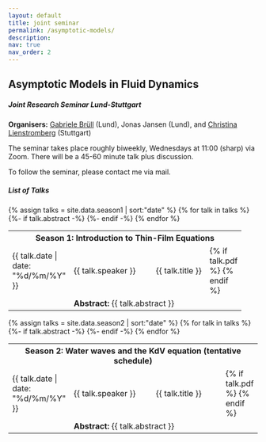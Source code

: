 ```yaml
---
layout: default
title: joint seminar
permalink: /asymptotic-models/
description:
nav: true
nav_order: 2
---
```



<h2> Asymptotic Models in Fluid Dynamics </h2>

<h5 class = "bottom-one"> Joint Research Seminar Lund-Stuttgart </h5>

<b>Organisers:</b> <a href="https://gabrielebruell.wordpress.com">Gabriele Brüll</a> (Lund), Jonas Jansen (Lund), and <a 
href="https://www.iadm.uni-stuttgart.de/team/Lienstromberg/">Christina Lienstromberg</a> (Stuttgart)

The seminar takes place roughly biweekly, Wednesdays at 11:00 (sharp) via Zoom. There will be a 45-60 minute talk plus discussion.

To follow the seminar, please contact me via mail.


<h5> List of Talks </h5>


<table class="table">
<tr>
    <th colspan="4">Season 1: Introduction to Thin-Film Equations</th>
  </tr>
{% assign talks = site.data.season1 | sort:"date"  %}
{% for talk in talks %}
<a class="table"><tr>
   <td width="1"> {{ talk.date | date: "%d/%m/%Y" }} </td>
   <td width="150"> {{ talk.speaker }} </td>
   <td> {{ talk.title }} </td>
   <td width="1">
   {% if talk.pdf %}
            <a href="{{ talk.pdf | prepend: '/assets/slides/' | relative_url }}" target="_blank" rel="noopener noreferrer" title="Slides"><i class="fas fa-file-pdf fa-2x"></i></a>
        {% endif %}
  </td>
 </tr>
 {%- if talk.abstract -%}
 <tr style = "border-top-style:none">
 <td></td>
 <td colspan="2">
 <b> Abstract:</b> {{ talk.abstract }}
 </td>
 </tr>
 {%- endif -%}
 </a>
{% endfor %}
</table>

<table class="table">
<tr>
    <th colspan="4">Season 2: Water waves and the KdV equation (tentative schedule)</th>
  </tr>
{% assign talks = site.data.season2 | sort:"date"  %}
{% for talk in talks %}
<a class="table"><tr>
   <td width="1"> {{ talk.date | date: "%d/%m/%Y" }} </td>
   <td width="150"> {{ talk.speaker }} </td>
   <td> {{ talk.title }} </td>
   <td width="1">
   {% if talk.pdf %}
            <a href="{{ talk.pdf | prepend: '/assets/slides/' | relative_url }}" target="_blank" rel="noopener noreferrer" title="Slides"><i class="fas fa-file-pdf fa-2x"></i></a>
        {% endif %}
  </td>
 </tr>
 {%- if talk.abstract -%}
 <tr style = "border-top-style:none">
 <td></td>
 <td colspan="2">
 <b> Abstract:</b> {{ talk.abstract }}
 </td>
 </tr>
 {%- endif -%}
 </a>
{% endfor %}
</table>

